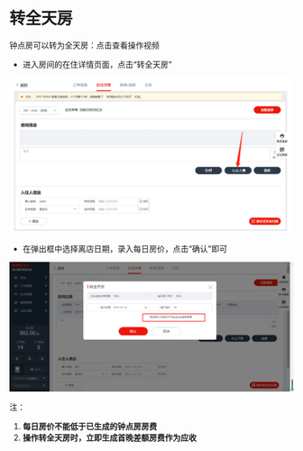 # 转全天房

钟点房可以转为全天房：点击查看操作视频

* 进入房间的在住详情页面，点击“转全天房”

![](../../../.gitbook/assets/image%20%28371%29.png)

* 在弹出框中选择离店日期，录入每日房价，点击“确认”即可

![](../../../.gitbook/assets/image%20%28156%29.png)

注：

1. **每日房价不能低于已生成的钟点房房费**
2. **操作转全天房时，立即生成首晚差额房费作为应收**

